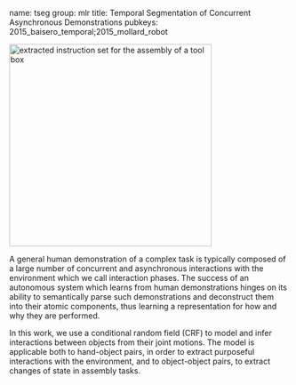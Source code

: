 name: tseg
group: mlr
title: Temporal Segmentation of Concurrent Asynchronous Demonstrations
pubkeys: 2015_baisero_temporal;2015_mollard_robot


<img src="/static/img/tseg.png"
  alt="extracted instruction set for the assembly of a tool box"
  class="pull-right"
  style="width:26em"/>

A general human demonstration of a complex task is typically composed of
a large number of concurrent and asynchronous interactions with the environment
which we call interaction phases.  The success of an autonomous system which
learns from human demonstrations hinges on its ability to semantically parse
such demonstrations and deconstruct them into their atomic components, thus
learning a representation for how and why they are performed.

In this work, we use a conditional random field (CRF) to model and infer
interactions between objects from their joint motions.  The model is applicable
both to hand-object pairs, in order to extract purposeful interactions with the
environment, and to object-object pairs, to extract changes of state in
assembly tasks.
